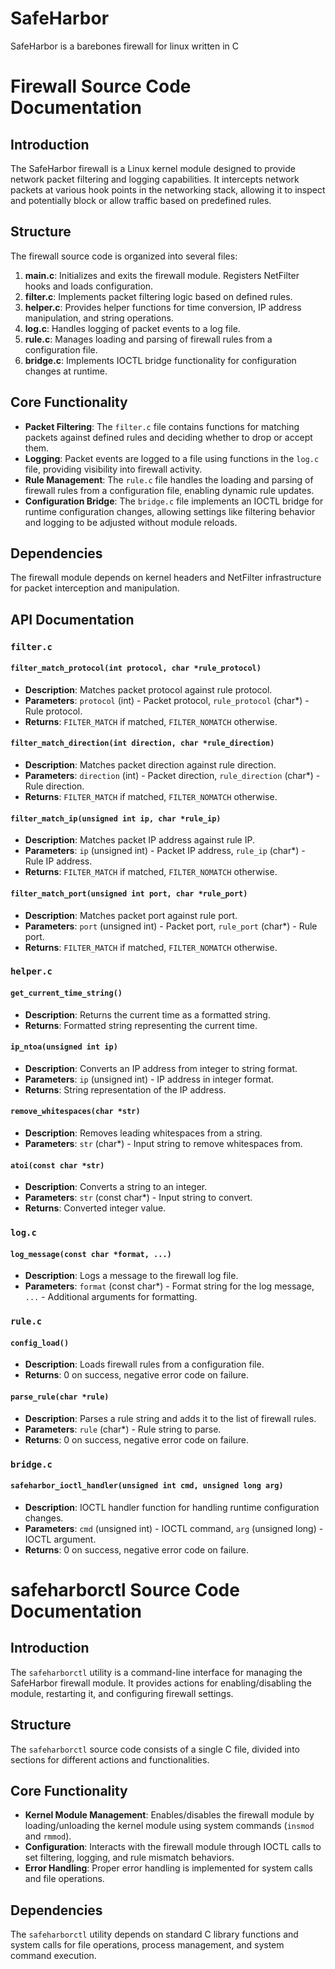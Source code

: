 # SafeHarbor
SafeHarbor is a barebones firewall for linux written in C

# Firewall Source Code Documentation

## Introduction
The SafeHarbor firewall is a Linux kernel module designed to provide network packet filtering and logging capabilities. It intercepts network packets at various hook points in the networking stack, allowing it to inspect and potentially block or allow traffic based on predefined rules.

## Structure
The firewall source code is organized into several files:

1. **main.c**: Initializes and exits the firewall module. Registers NetFilter hooks and loads configuration.
2. **filter.c**: Implements packet filtering logic based on defined rules.
3. **helper.c**: Provides helper functions for time conversion, IP address manipulation, and string operations.
4. **log.c**: Handles logging of packet events to a log file.
5. **rule.c**: Manages loading and parsing of firewall rules from a configuration file.
6. **bridge.c**: Implements IOCTL bridge functionality for configuration changes at runtime.

## Core Functionality
- **Packet Filtering**: The `filter.c` file contains functions for matching packets against defined rules and deciding whether to drop or accept them.
- **Logging**: Packet events are logged to a file using functions in the `log.c` file, providing visibility into firewall activity.
- **Rule Management**: The `rule.c` file handles the loading and parsing of firewall rules from a configuration file, enabling dynamic rule updates.
- **Configuration Bridge**: The `bridge.c` file implements an IOCTL bridge for runtime configuration changes, allowing settings like filtering behavior and logging to be adjusted without module reloads.

## Dependencies
The firewall module depends on kernel headers and NetFilter infrastructure for packet interception and manipulation.

## API Documentation

### `filter.c`

#### `filter_match_protocol(int protocol, char *rule_protocol)`
- **Description**: Matches packet protocol against rule protocol.
- **Parameters**: `protocol` (int) - Packet protocol, `rule_protocol` (char*) - Rule protocol.
- **Returns**: `FILTER_MATCH` if matched, `FILTER_NOMATCH` otherwise.

#### `filter_match_direction(int direction, char *rule_direction)`
- **Description**: Matches packet direction against rule direction.
- **Parameters**: `direction` (int) - Packet direction, `rule_direction` (char*) - Rule direction.
- **Returns**: `FILTER_MATCH` if matched, `FILTER_NOMATCH` otherwise.

#### `filter_match_ip(unsigned int ip, char *rule_ip)`
- **Description**: Matches packet IP address against rule IP.
- **Parameters**: `ip` (unsigned int) - Packet IP address, `rule_ip` (char*) - Rule IP address.
- **Returns**: `FILTER_MATCH` if matched, `FILTER_NOMATCH` otherwise.

#### `filter_match_port(unsigned int port, char *rule_port)`
- **Description**: Matches packet port against rule port.
- **Parameters**: `port` (unsigned int) - Packet port, `rule_port` (char*) - Rule port.
- **Returns**: `FILTER_MATCH` if matched, `FILTER_NOMATCH` otherwise.

### `helper.c`

#### `get_current_time_string()`
- **Description**: Returns the current time as a formatted string.
- **Returns**: Formatted string representing the current time.

#### `ip_ntoa(unsigned int ip)`
- **Description**: Converts an IP address from integer to string format.
- **Parameters**: `ip` (unsigned int) - IP address in integer format.
- **Returns**: String representation of the IP address.

#### `remove_whitespaces(char *str)`
- **Description**: Removes leading whitespaces from a string.
- **Parameters**: `str` (char*) - Input string to remove whitespaces from.

#### `atoi(const char *str)`
- **Description**: Converts a string to an integer.
- **Parameters**: `str` (const char*) - Input string to convert.
- **Returns**: Converted integer value.

### `log.c`

#### `log_message(const char *format, ...)`
- **Description**: Logs a message to the firewall log file.
- **Parameters**: `format` (const char*) - Format string for the log message, `...` - Additional arguments for formatting.

### `rule.c`

#### `config_load()`
- **Description**: Loads firewall rules from a configuration file.
- **Returns**: 0 on success, negative error code on failure.

#### `parse_rule(char *rule)`
- **Description**: Parses a rule string and adds it to the list of firewall rules.
- **Parameters**: `rule` (char*) - Rule string to parse.
- **Returns**: 0 on success, negative error code on failure.

### `bridge.c`

#### `safeharbor_ioctl_handler(unsigned int cmd, unsigned long arg)`
- **Description**: IOCTL handler function for handling runtime configuration changes.
- **Parameters**: `cmd` (unsigned int) - IOCTL command, `arg` (unsigned long) - IOCTL argument.
- **Returns**: 0 on success, negative error code on failure.

# safeharborctl Source Code Documentation

## Introduction
The `safeharborctl` utility is a command-line interface for managing the SafeHarbor firewall module. It provides actions for enabling/disabling the module, restarting it, and configuring firewall settings.

## Structure
The `safeharborctl` source code consists of a single C file, divided into sections for different actions and functionalities.

## Core Functionality
- **Kernel Module Management**: Enables/disables the firewall module by loading/unloading the kernel module using system commands (`insmod` and `rmmod`).
- **Configuration**: Interacts with the firewall module through IOCTL calls to set filtering, logging, and rule mismatch behaviors.
- **Error Handling**: Proper error handling is implemented for system calls and file operations.

## Dependencies
The `safeharborctl` utility depends on standard C library functions and system calls for file operations, process management, and system command execution.
